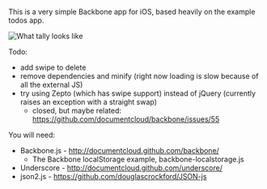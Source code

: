This is a very simple Backbone app for iOS, based heavily on the example todos app.

![What tally looks
like](https://github.com/tylor/tally/raw/master/iphone.png)

Todo:

* add swipe to delete
* remove dependencies and minify (right now loading is slow because of all the external JS)
* try using Zepto (which has swipe support) instead of jQuery (currently raises an exception with a straight swap)
  * closed, but maybe related: https://github.com/documentcloud/backbone/issues/55

You will need:

* Backbone.js - http://documentcloud.github.com/backbone/
  * The Backbone localStorage example, backbone-localstorage.js
* Underscore - http://documentcloud.github.com/underscore/
* json2.js - https://github.com/douglascrockford/JSON-js
